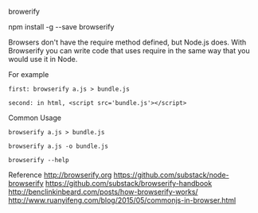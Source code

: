 browerify

npm install -g --save browserify

Browsers don't have the require method defined, but Node.js does. With Browserify you can write code that uses require in the same way that you would use it in Node.

For example
	
	first: browserify a.js > bundle.js

	second: in html, <script src='bundle.js'></script>

Common Usage
	
	browserify a.js > bundle.js

	browserify a.js -o bundle.js 

 	browserify --help

Reference
	http://browserify.org
	https://github.com/substack/node-browserify
	https://github.com/substack/browserify-handbook
	http://benclinkinbeard.com/posts/how-browserify-works/
	http://www.ruanyifeng.com/blog/2015/05/commonjs-in-browser.html
	